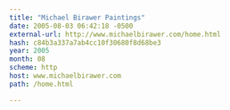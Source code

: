 ```yaml
---
title: "Michael Birawer Paintings"
date: 2005-08-03 06:42:18 -0500
external-url: http://www.michaelbirawer.com/home.html
hash: c84b3a337a7ab4cc10f30680f8d68be3
year: 2005
month: 08
scheme: http
host: www.michaelbirawer.com
path: /home.html

---
```



